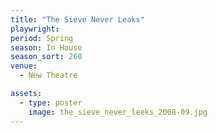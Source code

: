 ```yaml
---
title: "The Sieve Never Leaks"
playwright:
period: Spring
season: In House
season_sort: 260
venue:
  - New Theatre

assets:
  - type: poster
    image: the_sieve_never_leeks_2008-09.jpg
---
```

